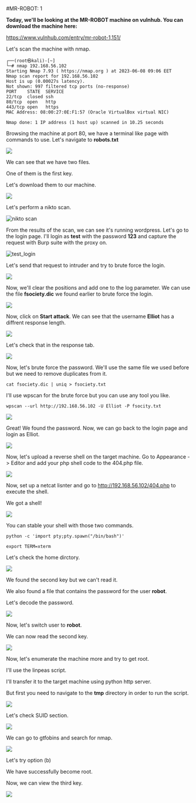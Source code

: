 #MR-ROBOT: 1

**Today, we'll be looking at the MR-ROBOT machine on vulnhub.
You can download the machine here:**

<https://www.vulnhub.com/entry/mr-robot-1,151/>

Let's scan the machine with nmap.
```
┌──(root㉿kali)-[~]
└─# nmap 192.168.56.102
Starting Nmap 7.93 ( https://nmap.org ) at 2023-06-08 09:06 EET
Nmap scan report for 192.168.56.102
Host is up (0.00027s latency).
Not shown: 997 filtered tcp ports (no-response)
PORT    STATE  SERVICE
22/tcp  closed ssh
80/tcp  open   http
443/tcp open   https
MAC Address: 08:00:27:0E:F1:57 (Oracle VirtualBox virtual NIC)

Nmap done: 1 IP address (1 host up) scanned in 10.25 seconds
```
Browsing the machine at port 80, we have a terminal like page with commands to use.
Let's navigate to **robots.txt**

![](https://raw.githubusercontent.com/user3016/vulnhub-writepus/main/mrRobot/pics/pic1.png)

We can see that we have two files. 

One of them is the first key.

Let's download them to our machine.

![](https://raw.githubusercontent.com/user3016/vulnhub-writepus/main/mrRobot/pics/pic2.png)

Let's perform a nikto scan.

![nikto scan](https://raw.githubusercontent.com/user3016/vulnhub-writepus/main/mrRobot/pics/pic3.png)

From the results of the scan, we can see it's running wordpress.
Let's go to the login page.
I'll login as **test** with the password **123** and capture the request with Burp suite with the proxy on.

![test_login](https://raw.githubusercontent.com/user3016/vulnhub-writepus/main/mrRobot/pics/pic4.png)

Let's send that request to intruder and try to brute force the login.

![](https://raw.githubusercontent.com/user3016/vulnhub-writepus/main/mrRobot/pics/pic5.png)

Now, we'll clear the positions and add one to the log parameter.
We can use the file **fsociety.dic** we found earlier to brute force the login.

![](https://raw.githubusercontent.com/user3016/vulnhub-writepus/main/mrRobot/pics/pic6.png)

Now, click on **Start attack**.
We can see that the username **Elliot** has a diffrent response length.

![](https://raw.githubusercontent.com/user3016/vulnhub-writepus/main/mrRobot/pics/pic7.png)

Let's check that in the response tab.

![](https://raw.githubusercontent.com/user3016/vulnhub-writepus/main/mrRobot/pics/pic8.png)

Now, let's brute force the password.
We'll use the same file we used before but we need to remove duplicates from it.

```cat fsociety.dic | uniq > fsociety.txt```

I'll use wpscan for the brute force but you can use any tool you like.

```wpscan --url http://192.168.56.102 -U Elliot -P fsocity.txt```

![](https://raw.githubusercontent.com/user3016/vulnhub-writepus/main/mrRobot/pics/pic9.png)

Great! We found the password.
Now, we can go back to the login page and login as Elliot.

![](https://raw.githubusercontent.com/user3016/vulnhub-writepus/main/mrRobot/pics/pic10.png)

Now, let's upload a reverse shell on the target machine.
Go to Appearance -> Editor and add your php shell code to the 404.php file.

![](https://raw.githubusercontent.com/user3016/vulnhub-writepus/main/mrRobot/pics/pic11.png)

Now, set up a netcat lisnter and go to http://192.168.56.102/404.php to execute the shell.

We got a shell!

![](https://raw.githubusercontent.com/user3016/vulnhub-writepus/main/mrRobot/pics/pic12.png)

You can stable your shell with those two commands.

```python -c 'import pty;pty.spawn("/bin/bash")'```

```export TERM=xterm```

Let's check the home dirctory.

![](https://raw.githubusercontent.com/user3016/vulnhub-writepus/main/mrRobot/pics/pic13.png)

We found the second key but we can't read it.

We also found a file that contains the password for the user **robot**.

Let's decode the password.

![](https://raw.githubusercontent.com/user3016/vulnhub-writepus/main/mrRobot/pics/pic14.png)

Now, let's switch user to **robot**.

We can now read the second key.

![](https://raw.githubusercontent.com/user3016/vulnhub-writepus/main/mrRobot/pics/pic15.png)

Now, let's enumerate the machine more and try to get root.

I'll use the linpeas script.

I'll transfer it to the target machine using python http server.

But first you need to navigate to the **tmp** directory in order to run the script.

![](https://raw.githubusercontent.com/user3016/vulnhub-writepus/main/mrRobot/pics/pic16.png)

Let's check SUID section.

![](https://raw.githubusercontent.com/user3016/vulnhub-writepus/main/mrRobot/pics/pic17.png)

We can go to gtfobins and search for nmap.

![](https://raw.githubusercontent.com/user3016/vulnhub-writepus/main/mrRobot/pics/pic18.png)

Let's try option (b)

We have successfully become root.

Now, we can view the third key.

![](https://raw.githubusercontent.com/user3016/vulnhub-writepus/main/mrRobot/pics/pic19.png)
